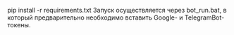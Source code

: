 pip install -r requirements.txt
Запуск осуществляется через bot_run.bat, в который предварительно необходимо вставить Google- и TelegramBot- токены.
